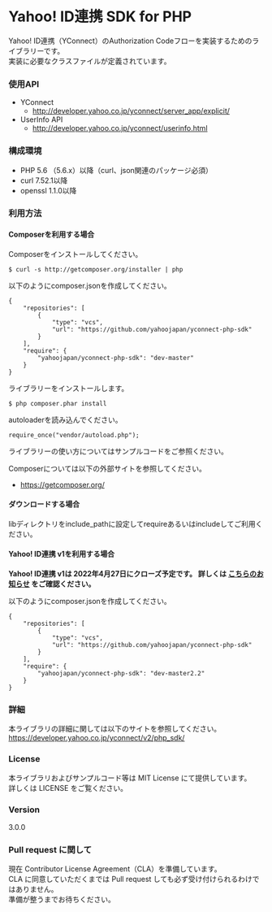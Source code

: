 Yahoo! ID連携 SDK for PHP
=======
Yahoo! ID連携（YConnect）のAuthorization Codeフローを実装するためのライブラリーです。  
実装に必要なクラスファイルが定義されています。 

### 使用API
* YConnect
  * http://developer.yahoo.co.jp/yconnect/server_app/explicit/
* UserInfo API
  * http://developer.yahoo.co.jp/yconnect/userinfo.html

### 構成環境
* PHP 5.6 （5.6.x）以降（curl、json関連のパッケージ必須）
* curl 7.52.1以降
* openssl 1.1.0以降

### 利用方法
#### Composerを利用する場合
Composerをインストールしてください。

```
$ curl -s http://getcomposer.org/installer | php
```

以下のようにcomposer.jsonを作成してください。

```
{
    "repositories": [
        {
            "type": "vcs",
            "url": "https://github.com/yahoojapan/yconnect-php-sdk"
        }
    ],
    "require": {
        "yahoojapan/yconnect-php-sdk": "dev-master"
    }
}
```

ライブラリーをインストールします。

```
$ php composer.phar install
```

autoloaderを読み込んでください。

```
require_once("vendor/autoload.php");
```

ライブラリーの使い方についてはサンプルコードをご参照ください。

Composerについては以下の外部サイトを参照してください。
* https://getcomposer.org/

#### ダウンロードする場合
libディレクトリをinclude_pathに設定してrequireあるいはincludeしてご利用ください。

#### Yahoo! ID連携 v1を利用する場合
**Yahoo! ID連携 v1は 2022年4月27日にクローズ予定です。
詳しくは [こちらのお知らせ](https://developer.yahoo.co.jp/changelog/2021-08-03-yconnect1.html)
をご確認ください。**

以下のようにcomposer.jsonを作成してください。

```
{
    "repositories": [
        {
            "type": "vcs",
            "url": "https://github.com/yahoojapan/yconnect-php-sdk"
        }
    ],
    "require": {
        "yahoojapan/yconnect-php-sdk": "dev-master2.2"
    }
}
```

### 詳細
本ライブラリの詳細に関しては以下のサイトを参照してください。  
https://developer.yahoo.co.jp/yconnect/v2/php_sdk/

### License
本ライブラリおよびサンプルコード等は MIT License にて提供しています。  
詳しくは LICENSE をご覧ください。

### Version
3.0.0

### Pull request に関して
現在 Contributor License Agreement（CLA）を準備しています。  
CLA に同意していただくまでは Pull request しても必ず受け付けられるわけではありません。   
準備が整うまでお待ちください。

